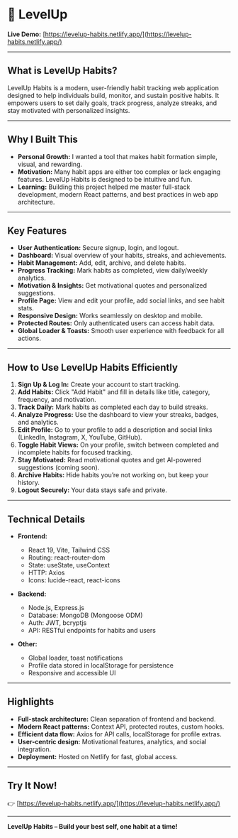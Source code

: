 # 🚀 LevelUp 

**Live Demo:** [https://levelup-habits.netlify.app/](https://levelup-habits.netlify.app/)

---

## What is LevelUp Habits?

LevelUp Habits is a modern, user-friendly habit tracking web application designed to help individuals build, monitor, and sustain positive habits. It empowers users to set daily goals, track progress, analyze streaks, and stay motivated with personalized insights.

---

## Why I Built This

- **Personal Growth:** I wanted a tool that makes habit formation simple, visual, and rewarding.
- **Motivation:** Many habit apps are either too complex or lack engaging features. LevelUp Habits is designed to be intuitive and fun.
- **Learning:** Building this project helped me master full-stack development, modern React patterns, and best practices in web app architecture.

---

## Key Features

- **User Authentication:** Secure signup, login, and logout.
- **Dashboard:** Visual overview of your habits, streaks, and achievements.
- **Habit Management:** Add, edit, archive, and delete habits.
- **Progress Tracking:** Mark habits as completed, view daily/weekly analytics.
- **Motivation & Insights:** Get motivational quotes and personalized suggestions.
- **Profile Page:** View and edit your profile, add social links, and see habit stats.
- **Responsive Design:** Works seamlessly on desktop and mobile.
- **Protected Routes:** Only authenticated users can access habit data.
- **Global Loader & Toasts:** Smooth user experience with feedback for all actions.

---

## How to Use LevelUp Habits Efficiently

1. **Sign Up & Log In:** Create your account to start tracking.
2. **Add Habits:** Click "Add Habit" and fill in details like title, category, frequency, and motivation.
3. **Track Daily:** Mark habits as completed each day to build streaks.
4. **Analyze Progress:** Use the dashboard to view your streaks, badges, and analytics.
5. **Edit Profile:** Go to your profile to add a description and social links (LinkedIn, Instagram, X, YouTube, GitHub).
6. **Toggle Habit Views:** On your profile, switch between completed and incomplete habits for focused tracking.
7. **Stay Motivated:** Read motivational quotes and get AI-powered suggestions (coming soon).
8. **Archive Habits:** Hide habits you’re not working on, but keep your history.
9. **Logout Securely:** Your data stays safe and private.

---

## Technical Details

- **Frontend:**  
  - React 19, Vite, Tailwind CSS  
  - Routing: react-router-dom  
  - State: useState, useContext  
  - HTTP: Axios  
  - Icons: lucide-react, react-icons

- **Backend:**  
  - Node.js, Express.js  
  - Database: MongoDB (Mongoose ODM)  
  - Auth: JWT, bcryptjs  
  - API: RESTful endpoints for habits and users

- **Other:**  
  - Global loader, toast notifications  
  - Profile data stored in localStorage for persistence  
  - Responsive and accessible UI

---

## Highlights

- **Full-stack architecture:** Clean separation of frontend and backend.
- **Modern React patterns:** Context API, protected routes, custom hooks.
- **Efficient data flow:** Axios for API calls, localStorage for profile extras.
- **User-centric design:** Motivational features, analytics, and social integration.
- **Deployment:** Hosted on Netlify for fast, global access.

---

## Try It Now!

👉 [https://levelup-habits.netlify.app/](https://levelup-habits.netlify.app/)

---

**LevelUp Habits – Build your best self, one habit at a time!**